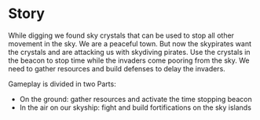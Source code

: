 # Story

While digging we found sky crystals that can be used to stop all other movement in the sky.
We are a peaceful town. But now the skypirates want the crystals and are attacking us with skydiving pirates.
Use the crystals in the beacon to stop time while the invaders come pooring from the sky.
We need to gather resources and build defenses to delay the invaders.

Gameplay is divided in two Parts:
- On the ground: gather resources and activate the time stopping beacon
- In the air on our skyship: fight and build fortifications on the sky islands